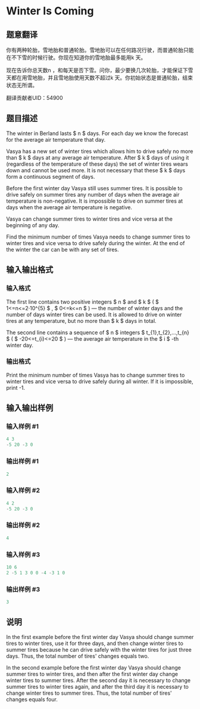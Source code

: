 # Winter Is Coming

## 题意翻译

你有两种轮胎，雪地胎和普通轮胎。雪地胎可以在任何路况行驶，而普通轮胎只能在不下雪的时候行驶。你现在知道你的雪地胎最多能用k 天。

现在告诉你总天数n ，和每天是否下雪。问你，最少要换几次轮胎，才能保证下雪天都在用雪地胎，并且雪地胎使用天数不超过k 天。你初始状态是普通轮胎，结束状态无所谓。

翻译贡献者UID：54900

## 题目描述

The winter in Berland lasts $ n $ days. For each day we know the forecast for the average air temperature that day.

Vasya has a new set of winter tires which allows him to drive safely no more than $ k $ days at any average air temperature. After $ k $ days of using it (regardless of the temperature of these days) the set of winter tires wears down and cannot be used more. It is not necessary that these $ k $ days form a continuous segment of days.

Before the first winter day Vasya still uses summer tires. It is possible to drive safely on summer tires any number of days when the average air temperature is non-negative. It is impossible to drive on summer tires at days when the average air temperature is negative.

Vasya can change summer tires to winter tires and vice versa at the beginning of any day.

Find the minimum number of times Vasya needs to change summer tires to winter tires and vice versa to drive safely during the winter. At the end of the winter the car can be with any set of tires.

## 输入输出格式

### 输入格式

The first line contains two positive integers $ n $ and $ k $ ( $ 1<=n<=2·10^{5} $ , $ 0<=k<=n $ ) — the number of winter days and the number of days winter tires can be used. It is allowed to drive on winter tires at any temperature, but no more than $ k $ days in total.

The second line contains a sequence of $ n $ integers $ t_{1},t_{2},...,t_{n} $ ( $ -20<=t_{i}<=20 $ ) — the average air temperature in the $ i $ -th winter day.

### 输出格式

Print the minimum number of times Vasya has to change summer tires to winter tires and vice versa to drive safely during all winter. If it is impossible, print -1.

## 输入输出样例

### 输入样例 #1

```cpp
4 3
-5 20 -3 0

```
### 输出样例 #1

```cpp
2

```
### 输入样例 #2

```cpp
4 2
-5 20 -3 0

```
### 输出样例 #2

```cpp
4

```
### 输入样例 #3

```cpp
10 6
2 -5 1 3 0 0 -4 -3 1 0

```
### 输出样例 #3

```cpp
3

```
## 说明

In the first example before the first winter day Vasya should change summer tires to winter tires, use it for three days, and then change winter tires to summer tires because he can drive safely with the winter tires for just three days. Thus, the total number of tires' changes equals two.

In the second example before the first winter day Vasya should change summer tires to winter tires, and then after the first winter day change winter tires to summer tires. After the second day it is necessary to change summer tires to winter tires again, and after the third day it is necessary to change winter tires to summer tires. Thus, the total number of tires' changes equals four.

